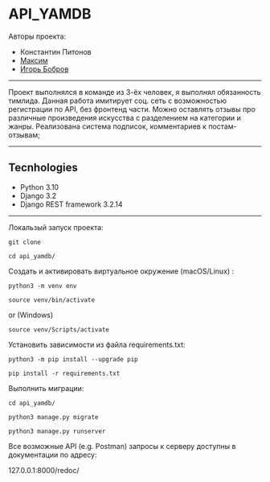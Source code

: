 # API_YAMDB

Авторы проекта:
- Константин Питонов 
- [Максим](https://github.com/BoomBot987)
- [Игорь Бобров](https://github.com/makaimura000)
***

Проект выполнялся в команде из 3-ёх человек, я выполнял обязанность тимлида. Данная работа имитирует соц. сеть с возможностью регистрации по API, без фронтенд части. Можно оставлять отзывы про различные произведения искусства с разделением на категории и жанры. Реализована система подписок, комментариев к постам-отзывам;

***

## Tecnhologies

- Python 3.10
- Django 3.2
- Django REST framework 3.2.14

***

Локальзый запуск проекта:
```
git clone

cd api_yamdb/
```

Cоздать и активировать виртуальное окружение (macOS/Linux) : 
```
python3 -m venv env

source venv/bin/activate
```

or (Windows)
```
source venv/Scripts/activate
```

Установить зависимости из файла requirements.txt: 

```
python3 -m pip install --upgrade pip

pip install -r requirements.txt
```

Выполнить миграции: 
```
cd api_yamdb/

python3 manage.py migrate

python3 manage.py runserver
```

Все возможные API (e.g. Postman) запросы к серверу доступны в документации по адресу:

127.0.0.1:8000/redoc/